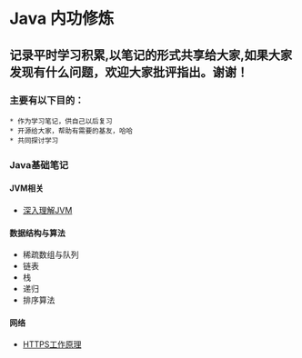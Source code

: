 # Java 内功修炼
## 记录平时学习积累,以笔记的形式共享给大家,如果大家发现有什么问题，欢迎大家批评指出。谢谢！
### 主要有以下目的：
    * 作为学习笔记，供自己以后复习
    * 开源给大家，帮助有需要的基友，哈哈
    * 共同探讨学习

### Java基础笔记

#### JVM相关

  * [深入理解JVM](https://github.com/pangh-space/Java-Internal-Work/blob/master/docs/jvm%E7%9B%B8%E5%85%B3/%E6%B7%B1%E5%85%A5%E7%90%86%E8%A7%A3JVM.md)



#### 数据结构与算法

* 稀疏数组与队列
* 链表
* 栈
* 递归
* 排序算法

#### 网络

* [HTTPS工作原理](https://github.com/pangh-space/Java-Internal-Work/blob/master/docs/%E7%BD%91%E7%BB%9C/HTTPS%20%E5%B7%A5%E4%BD%9C%E5%8E%9F%E7%90%86.md)

